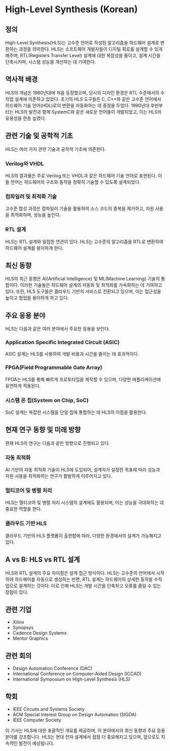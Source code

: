 # High-Level Synthesis (Korean)

## 정의
High-Level Synthesis(HLS)는 고수준 언어로 작성된 알고리즘을 하드웨어 설계로 변환하는 과정을 의미한다. HLS는 소프트웨어 개발자들이 디지털 회로를 설계할 수 있게 해주며, RTL(Registers Transfer Level) 설계에 대한 복잡성을 줄이고, 설계 시간을 단축시키며, 시스템 성능을 개선하는 데 기여한다.

## 역사적 배경
HLS의 개념은 1980년대에 처음 등장했으며, 당시의 디자인 환경은 RTL 수준에서의 수작업 설계에 의존하고 있었다. 초기의 HLS 도구들은 C, C++와 같은 고수준 언어에서 하드웨어 기술 언어(HDL)로의 변환을 자동화하는 데 중점을 두었다. 1990년대 후반부터는 HLS의 발전과 함께 SystemC와 같은 새로운 언어들이 개발되었고, 이는 HLS의 유용성을 한층 높였다.

## 관련 기술 및 공학적 기초
HLS는 여러 가지 관련 기술과 공학적 기초에 의존한다.

### Verilog와 VHDL
HLS의 결과물은 주로 Verilog 또는 VHDL과 같은 하드웨어 기술 언어로 표현된다. 이들 언어는 하드웨어의 구조와 동작을 정확히 기술할 수 있도록 설계되었다.

### 컴파일러 및 최적화 기술
고수준 합성 과정은 컴파일러 기술을 활용하여 소스 코드의 중복을 제거하고, 자원 사용을 최적화하며, 성능을 높인다. 

### RTL 설계
HLS는 RTL 설계와 밀접한 연관이 있다. HLS는 고수준의 알고리즘을 RTL로 변환하여 하드웨어 설계를 용이하게 한다.

## 최신 동향
HLS의 최근 동향은 AI(Artificial Intelligence) 및 ML(Machine Learning) 기술의 통합이다. 이러한 기술들은 하드웨어 설계의 자동화 및 최적화를 가속화하는 데 기여하고 있다. 또한, HLS 도구들은 클라우드 기반의 서비스로 전환되고 있으며, 이는 접근성을 높이고 협업을 용이하게 하고 있다.

## 주요 응용 분야
HLS는 다음과 같은 여러 분야에서 주요한 응용을 보인다.

### Application Specific Integrated Circuit (ASIC)
ASIC 설계는 HLS를 사용하여 개발 비용과 시간을 줄이는 데 효과적이다.

### FPGA(Field Programmable Gate Array)
FPGA는 HLS를 통해 빠르게 프로토타입을 제작할 수 있으며, 다양한 애플리케이션에 유연하게 적용된다.

### 시스템 온 칩(System on Chip, SoC)
SoC 설계는 복잡한 시스템을 단일 칩에 통합하는 데 HLS의 이점을 활용한다.

## 현재 연구 동향 및 미래 방향
현재 HLS의 연구는 다음과 같은 방향으로 진행되고 있다.

### 자동 최적화
AI 기반의 자동 최적화 기술이 HLS에 도입되어, 설계자가 설정한 목표에 따라 성능과 자원 사용을 최적화하는 연구가 활발하게 이루어지고 있다.

### 멀티코어 및 병렬 처리
HLS는 멀티코어 및 병렬 처리 시스템의 설계에도 활용되며, 이는 성능을 극대화하는 데 중요한 역할을 한다.

### 클라우드 기반 HLS
클라우드 기반의 HLS 플랫폼이 출현함에 따라, 다양한 환경에서의 설계가 가능해지고 있다.

## A vs B: HLS vs RTL 설계
HLS와 RTL 설계의 주요 차이점은 설계 접근 방식이다. HLS는 고수준의 언어에서 시작하여 하드웨어를 자동으로 생성하는 반면, RTL 설계는 하드웨어의 상세한 동작을 수작업으로 설계하는 것이다. 이로 인해 HLS는 개발 시간을 단축하고 오류를 줄일 수 있는 장점이 있다.

## 관련 기업
- Xilinx
- Synopsys
- Cadence Design Systems
- Mentor Graphics

## 관련 회의
- Design Automation Conference (DAC)
- International Conference on Computer-Aided Design (ICCAD)
- International Symposium on High-Level Synthesis (HLS)

## 학회
- IEEE Circuits and Systems Society
- ACM Special Interest Group on Design Automation (SIGDA)
- IEEE Computer Society

이 기사는 HLS에 대한 포괄적인 개요를 제공하며, 이 분야에서의 최신 동향과 주요 응용 분야를 강조합니다. HLS는 현대 전자 설계에서 점점 더 중요해지고 있으며, 앞으로도 지속적인 발전이 예상됩니다.